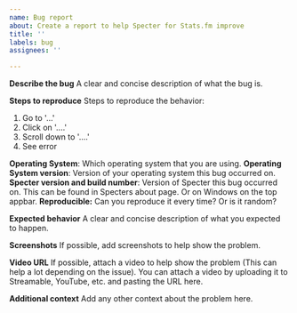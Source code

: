 ```yaml
---
name: Bug report
about: Create a report to help Specter for Stats.fm improve
title: ''
labels: bug
assignees: ''

---
```


**Describe the bug**
A clear and concise description of what the bug is.

**Steps to reproduce**
Steps to reproduce the behavior:

1. Go to '...'
2. Click on '....'
3. Scroll down to '....'
4. See error

**Operating System**: Which operating system that you are using.
**Operating System version**: Version of your operating system this bug occurred on.
**Specter version and build number**: Version of Specter this bug occurred on. This can be found in Specters about page. Or on Windows on the top appbar.
**Reproducible:** Can you reproduce it every time? Or is it random?

**Expected behavior**
A clear and concise description of what you expected to happen.

**Screenshots**
If possible, add screenshots to help show the problem.

**Video URL**
If possible, attach a video to help show the problem (This can help a lot depending on the issue). You can attach a video by uploading it to Streamable, YouTube, etc. and pasting the URL here.

**Additional context**
Add any other context about the problem here.
